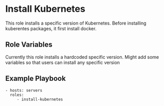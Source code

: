 Install Kubernetes
=========

This role installs a specific version of Kubernetes. Before installing kuberentes packages, it first install docker.

Role Variables
--------------

Currently this role installs a hardcoded specific version. Might add some variables so that users can install any specific version

Example Playbook
----------------

    - hosts: servers
      roles:
         - install-kubernetes
